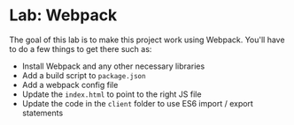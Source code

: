 # Lab: Webpack

The goal of this lab is to make this project work using Webpack. You'll have to do a few things to get there such as:
- Install Webpack and any other necessary libraries
- Add a build script to `package.json`
- Add a webpack config file
- Update the `index.html` to point to the right JS file
- Update the code in the `client` folder to use ES6 import / export statements